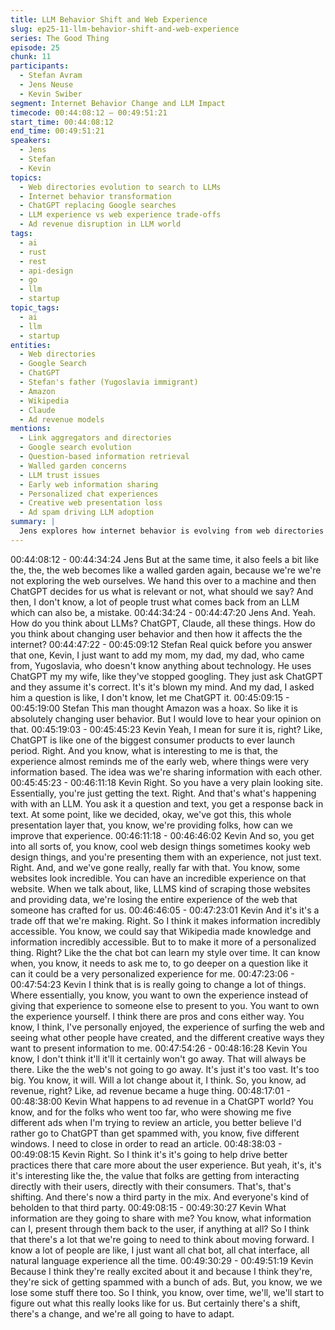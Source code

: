 ```yaml
---
title: LLM Behavior Shift and Web Experience
slug: ep25-11-llm-behavior-shift-and-web-experience
series: The Good Thing
episode: 25
chunk: 11
participants:
  - Stefan Avram
  - Jens Neuse
  - Kevin Swiber
segment: Internet Behavior Change and LLM Impact
timecode: 00:44:08:12 – 00:49:51:21
start_time: 00:44:08:12
end_time: 00:49:51:21
speakers:
  - Jens
  - Stefan
  - Kevin
topics:
  - Web directories evolution to search to LLMs
  - Internet behavior transformation
  - ChatGPT replacing Google searches
  - LLM experience vs web experience trade-offs
  - Ad revenue disruption in LLM world
tags:
  - ai
  - rust
  - rest
  - api-design
  - go
  - llm
  - startup
topic_tags:
  - ai
  - llm
  - startup
entities:
  - Web directories
  - Google Search
  - ChatGPT
  - Stefan's father (Yugoslavia immigrant)
  - Amazon
  - Wikipedia
  - Claude
  - Ad revenue models
mentions:
  - Link aggregators and directories
  - Google search evolution
  - Question-based information retrieval
  - Walled garden concerns
  - LLM trust issues
  - Early web information sharing
  - Personalized chat experiences
  - Creative web presentation loss
  - Ad spam driving LLM adoption
summary: |
  Jens explores how internet behavior is evolving from web directories to Google search to LLM-based queries, creating potential walled gardens where machines filter information. Stefan shares how his non-technical father from Yugoslavia now uses ChatGPT instead of Google. Kevin compares LLM text interfaces to early web experiences, discussing trade-offs between personalized AI interactions and the rich, creative web experiences we lose. The conversation touches on ad revenue disruption and how spam-heavy sites drive users toward cleaner LLM interfaces.
---
```


00:44:08:12 - 00:44:34:24
Jens
But at the same time, it also feels a bit like the, the, the web becomes like a walled garden
again, because we're we're not exploring the web ourselves. We hand this over to a machine
and then ChatGPT decides for us what is relevant or not, what should we say? And then, I don't
know, a lot of people trust what comes back from an LLM which can also be, a mistake.
00:44:34:24 - 00:44:47:20
Jens
And. Yeah. How do you think about LLMs? ChatGPT, Claude, all these things. How do you think
about changing user behavior and then how it affects the the internet?
00:44:47:22 - 00:45:09:12
Stefan
Real quick before you answer that one, Kevin, I just want to add my mom, my dad, my dad, who
came from, Yugoslavia, who doesn't know anything about technology. He uses ChatGPT my my
wife, like they've stopped googling. They just ask ChatGPT and they assume it's correct. It's it's
blown my mind. And my dad, I asked him a question is like, I don't know, let me ChatGPT it.
00:45:09:15 - 00:45:19:00
Stefan
This man thought Amazon was a hoax. So like it is absolutely changing user behavior. But I
would love to hear your opinion on that.
00:45:19:03 - 00:45:45:23
Kevin
Yeah, I mean for sure it is, right? Like, ChatGPT is like one of the biggest consumer products to
ever launch period. Right. And you know, what is interesting to me is that, the experience almost
reminds me of the early web, where things were very information based. The idea was we're
sharing information with each other.
00:45:45:23 - 00:46:11:18
Kevin
Right. So you have a very plain looking site. Essentially, you're just getting the text. Right. And
that's what's happening with with an LLM. You ask it a question and text, you get a response
back in text. At some point, like we decided, okay, we've got this, this whole presentation layer
that, you know, we're providing folks, how can we improve that experience.
00:46:11:18 - 00:46:46:02
Kevin
And so, you get into all sorts of, you know, cool web design things sometimes kooky web design
things, and you're presenting them with an experience, not just text. Right. And, and we've gone
really, really far with that. You know, some websites look incredible. You can have an incredible
experience on that website. When we talk about, like, LLMS kind of scraping those websites
and providing data, we're losing the entire experience of the web that someone has crafted for
us.
00:46:46:05 - 00:47:23:01
Kevin
And it's it's a trade off that we're making. Right. So I think it makes information incredibly
accessible. You know, we could say that Wikipedia made knowledge and information incredibly
accessible. But to to make it more of a personalized thing. Right? Like the the chat bot can learn
my style over time. It can know when, you know, it needs to ask me to, to go deeper on a
question like it can it could be a very personalized experience for me.
00:47:23:06 - 00:47:54:23
Kevin
I think that is is really going to change a lot of things. Where essentially, you know, you want to
own the experience instead of giving that experience to someone else to present to you. You
want to own the experience yourself. I think there are pros and cons either way. You know, I
think, I've personally enjoyed, the experience of surfing the web and seeing what other people
have created, and the different creative ways they want to present information to me.
00:47:54:26 - 00:48:16:28
Kevin
You know, I don't think it'll it'll it certainly won't go away. That will always be there. Like the the
web's not going to go away. It's just it's too vast. It's too big. You know, it will. Will a lot change
about it, I think. So, you know, ad revenue, right? Like, ad revenue became a huge thing.
00:48:17:01 - 00:48:38:00
Kevin
What happens to ad revenue in a ChatGPT world? You know, and for the folks who went too far,
who were showing me five different ads when I'm trying to review an article, you better believe
I'd rather go to ChatGPT than get spammed with, you know, five different windows. I need to
close in order to read an article.
00:48:38:03 - 00:49:08:15
Kevin
Right. So I think it's it's going to help drive better practices there that care more about the user
experience. But yeah, it's, it's it's interesting like the, the value that folks are getting from
interacting directly with their users, directly with their consumers. That's, that's shifting. And
there's now a third party in the mix. And everyone's kind of beholden to that third party.
00:49:08:15 - 00:49:30:27
Kevin
What information are they going to share with me? You know, what information can I, present
through them back to the user, if anything at all? So I think that there's a lot that we're going to
need to think about moving forward. I know a lot of people are like, I just want all chat bot, all
chat interface, all natural language experience all the time.
00:49:30:29 - 00:49:51:19
Kevin
Because I think they're really excited about it and because I think they're, they're sick of getting
spammed with a bunch of ads. But, you know, we we lose some stuff there too. So I think, you
know, over time, we'll, we'll start to figure out what this really looks like for us. But certainly
there's a shift, there's a change, and we're all going to have to adapt.